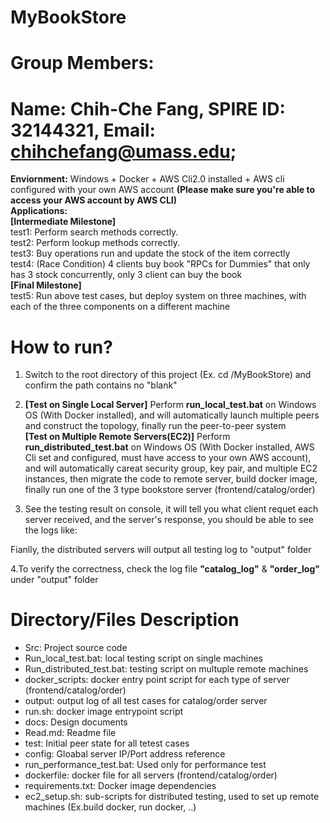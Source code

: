 
# MyBookStore
# Group Members: 
# Name: Chih-Che Fang, SPIRE ID: 32144321, Email: chihchefang@umass.edu;

**Enviornment:**  Windows + Docker  + AWS Cli2.0 installed + AWS cli configured with your own AWS account **(Please make sure you're able to access your AWS account by AWS CLI)**  
**Applications:**   
**[Intermediate Milestone]**  
test1: Perform search methods correctly.  
test2: Perform lookup methods correctly.  
test3: Buy operations run and update the stock of the item correctly  
test4: (Race Condition) 4 clients buy book "RPCs for Dummies" that only has 3 stock concurrently, only 3 client can buy the book  
**[Final Milestone]**  
test5: Run above test cases, but deploy system on three machines, with each of the three components on a different machine  

# How to run?  

1. Switch to the root directory of this project (Ex. cd /MyBookStore) and confirm the path contains no "blank"  

2. **[Test on Single Local Server]** Perform **run_local_test.bat** on Windows OS (With Docker installed), and will automatically launch multiple peers and construct the topology, finally run the peer-to-peer system  
**[Test on Multiple Remote Servers(EC2)]** Perform **run_distributed_test.bat** on Windows OS (With Docker installed, AWS Cli set and configured, must have access to your own AWS account), and will automatically careat security group, key pair, and multiple EC2 instances, then migrate the code to remote server, build docker image, finally run one of the 3 type bookstore server (frontend/catalog/order)  

3. See the testing result on console, it will tell you what client requet each server received, and the server's response, you should be able to see the logs like:



Fianlly, the distributed servers will output all testing log to "output" folder

4.To verify the correctness, check the log file **"catalog_log"** & **"order_log"** under "output" folder  


# Directory/Files Description
-	Src: Project source code
-	Run_local_test.bat: local testing script on single machines
-	Run_distributed_test.bat: testing script on multuple remote machines
-	docker_scripts: docker entry point script for each type of server (frontend/catalog/order)
-	output: output log of all test cases for catalog/order server
-	run.sh: docker image entrypoint script
-	docs: Design documents
-	Read.md: Readme file
-	test: Initial peer state for all tetest cases 
-	config: Gloabal server IP/Port address reference
-	run_performance_test.bat: Used only for performance test
-	dockerfile: docker file for all servers (frontend/catalog/order)
-	requirements.txt: Docker image dependencies
-	ec2_setup.sh: sub-scripts for distributed testing, used to set up remote machines (Ex.build docker, run docker, ..)
